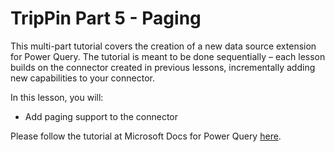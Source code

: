 # TripPin Part 5 - Paging
This multi-part tutorial covers the creation of a new data source extension for Power Query. The tutorial is meant to be done sequentially – each lesson builds on the connector created in previous lessons, incrementally adding new capabilities to your connector. 

In this lesson, you will:

* Add paging support to the connector

Please follow the tutorial at Microsoft Docs for Power Query [here](https://docs.microsoft.com/en-us/power-query/samples/trippin/5-paging/readme).